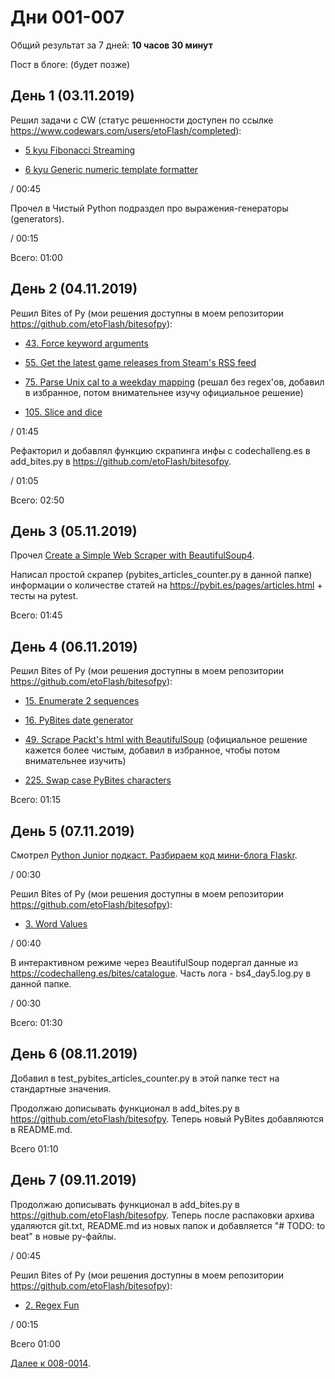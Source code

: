 # Дни 001-007

Общий результат за 7 дней: **10 часов 30 минут**

Пост в блоге: (будет позже)

## День 1 (03.11.2019)

Решил задачи с CW (статус решенности доступен по ссылке https://www.codewars.com/users/etoFlash/completed):

* [5 kyu Fibonacci Streaming](https://www.codewars.com/kata/55695bc4f75bbaea5100016b)

* [6 kyu Generic numeric template formatter](https://www.codewars.com/kata/59901fb5917839fe41000029)

/ 00:45

Прочел в Чистый Python подраздел про выражения-генераторы (generators).

/ 00:15

Всего: 01:00

## День 2 (04.11.2019)

Решил Bites of Py (мои решения доступны в моем репозитории https://github.com/etoFlash/bitesofpy):

* [43. Force keyword arguments](https://codechalleng.es/bites/43/)

* [55. Get the latest game releases from Steam's RSS feed](https://codechalleng.es/bites/55/)

* [75. Parse Unix cal to a weekday mapping](https://codechalleng.es/bites/75/) (решал без regex'ов, добавил в избранное, потом внимательнее изучу официальное решение)

* [105. Slice and dice](https://codechalleng.es/bites/105/)

/ 01:45

Рефакторил и добавлял функцию скрапинга инфы с codechalleng.es в add_bites.py в https://github.com/etoFlash/bitesofpy.

/ 01:05

Всего: 02:50

## День 3 (05.11.2019)

Прочел [Create a Simple Web Scraper with BeautifulSoup4](https://pybit.es/simplewebscraper.html).

Написал простой скрапер (pybites_articles_counter.py в данной папке) информации о количестве статей на https://pybit.es/pages/articles.html + тесты на pytest.

Всего: 01:45

## День 4 (06.11.2019)

Решил Bites of Py (мои решения доступны в моем репозитории https://github.com/etoFlash/bitesofpy):

* [15. Enumerate 2 sequences](https://codechalleng.es/bites/15/)

* [16. PyBites date generator](https://codechalleng.es/bites/16/)

* [49. Scrape Packt's html with BeautifulSoup](https://codechalleng.es/bites/49/) (официальное решение кажется более чистым, добавил в избранное, чтобы потом внимательнее изучить)

* [225. Swap case PyBites characters](https://codechalleng.es/bites/225/)

Всего: 01:15

## День 5 (07.11.2019)

Смотрел [Python Junior подкаст. Разбираем код мини-блога Flaskr](https://youtu.be/86BGCicvow8).

/ 00:30

Решил Bites of Py (мои решения доступны в моем репозитории https://github.com/etoFlash/bitesofpy):

* [3. Word Values](https://codechalleng.es/bites/3)

/ 00:40

В интерактивном режиме через BeautifulSoup подергал данные из https://codechalleng.es/bites/catalogue. Часть лога - bs4_day5.log.py в данной папке.

/ 00:30

Всего: 01:30

## День 6 (08.11.2019)

Добавил в test_pybites_articles_counter.py в этой папке тест на стандартные значения.

Продолжаю дописывать функционал в add_bites.py в https://github.com/etoFlash/bitesofpy. Теперь новый PyBites добавляются в README.md.

Всего 01:10

## День 7 (09.11.2019)

Продолжаю дописывать функционал в add_bites.py в https://github.com/etoFlash/bitesofpy. Теперь после распаковки архива удаляются git.txt, README.md из новых папок и добавляется "# TODO: to beat" в новые py-файлы.

/ 00:45

Решил Bites of Py (мои решения доступны в моем репозитории https://github.com/etoFlash/bitesofpy):

* [2. Regex Fun](https://codechalleng.es/bites/2)

/ 00:15

Всего 01:00

[Далее к 008-0014](https://github.com/etoFlash/100-days-of-Python/tree/master/008-014).

